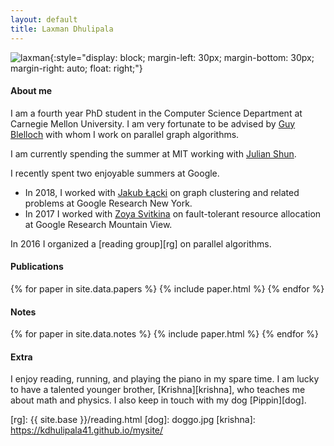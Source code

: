 ```yaml
---
layout: default
title: Laxman Dhulipala
---
```


![laxman](laxman_headshot.jpg){:style="display: block; margin-left: 30px; margin-bottom: 30px; margin-right: auto; float: right;"}

#### About me
I am a fourth year PhD student in the Computer Science Department at Carnegie Mellon University. I am very fortunate to be advised by [Guy Blelloch][guy] with whom I work on parallel graph algorithms.

I am currently spending the summer at MIT working with [Julian Shun][julian].

I recently spent two enjoyable summers at Google.

*   In 2018, I worked with [Jakub Łącki][kuba] on graph clustering and related problems at Google Research New York.
*   In 2017 I worked with [Zoya Svitkina][zoya] on fault-tolerant resource allocation at Google Research Mountain View.

In 2016 I organized a [reading group][rg] on parallel algorithms.

#### Publications

{% for paper in site.data.papers %}
  {% include paper.html %}
{% endfor %}

#### Notes

{% for paper in site.data.notes %}
  {% include paper.html %}
{% endfor %}


#### Extra

I enjoy reading, running, and playing the piano in my spare time.
I am lucky to have a talented younger brother, [Krishna][krishna], who teaches me about math and physics.
I also keep in touch with my dog [Pippin][dog].


[guy]: http://www.cs.cmu.edu/~guyb/
[julian]: https://people.csail.mit.edu/jshun/
[kuba]: https://ai.google/research/people/105517
[zoya]: https://sites.google.com/site/zoyasvitkina/
[rg]: {{ site.base }}/reading.html
[dog]: doggo.jpg
[krishna]: https://kdhulipala41.github.io/mysite/
